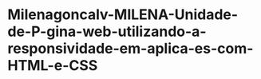 # Milenagoncalv-MILENA-Unidade-de-P-gina-web-utilizando-a-responsividade-em-aplica-es-com-HTML-e-CSS